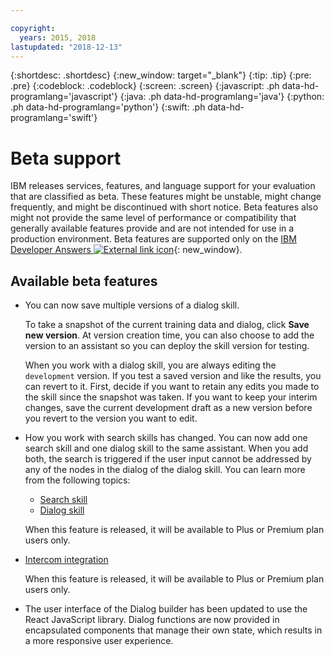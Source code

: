 ```yaml
---

copyright:
  years: 2015, 2018
lastupdated: "2018-12-13"
---
```


{:shortdesc: .shortdesc}
{:new_window: target="_blank"}
{:tip: .tip}
{:pre: .pre}
{:codeblock: .codeblock}
{:screen: .screen}
{:javascript: .ph data-hd-programlang='javascript'}
{:java: .ph data-hd-programlang='java'}
{:python: .ph data-hd-programlang='python'}
{:swift: .ph data-hd-programlang='swift'}

# Beta support

IBM releases services, features, and language support for your evaluation that are classified as beta. These features might be unstable, might change frequently, and might be discontinued with short notice. Beta features also might not provide the same level of performance or compatibility that generally available features provide and are not intended for use in a production environment. Beta features are supported only on the [IBM Developer Answers ![External link icon](../../icons/launch-glyph.svg "External link icon")](https://developer.ibm.com/answers/topics/watson-assistant/){: new_window}.

## Available beta features

- You can now save multiple versions of a dialog skill.

  To take a snapshot of the current training data and dialog, click **Save new version**. At version creation time, you can also choose to add the version to an assistant so you can deploy the skill version for testing.
  
  When you work with a dialog skill, you are always editing the `development` version. If you test a saved version and like the results, you can revert to it. First, decide if you want to retain any edits you made to the skill since the snapshot was taken. If you want to keep your interim changes, save the current development draft as a new version before you revert to the version you want to edit.

- How you work with search skills has changed. You can now add one search skill and one dialog skill to the same assistant. When you add both, the search is triggered if the user input cannot be addressed by any of the nodes in the dialog of the dialog skill. You can learn more from the following topics:
  - [Search skill](create-search-skill.html)
  - [Dialog skill](create-dialog-skill.html)

  When this feature is released, it will be available to Plus or Premium plan users only.

- [Intercom integration](deploy-intercom.html)

  When this feature is released, it will be available to Plus or Premium plan users only.

- The user interface of the Dialog builder has been updated to use the React JavaScript library. Dialog functions are now provided in encapsulated components that manage their own state, which results in a more responsive user experience.
